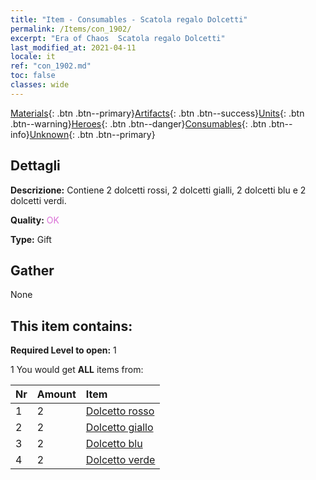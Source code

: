 ```yaml
---
title: "Item - Consumables - Scatola regalo Dolcetti"
permalink: /Items/con_1902/
excerpt: "Era of Chaos  Scatola regalo Dolcetti"
last_modified_at: 2021-04-11
locale: it
ref: "con_1902.md"
toc: false
classes: wide
---
```

 [Materials](/it/Items/){: .btn .btn--primary}[Artifacts](/it/Items/Artifacts/){: .btn .btn--success}[Units](/it/Items/Units/){: .btn .btn--warning}[Heroes](/it/Items/Heroes/){: .btn .btn--danger}[Consumables](/it/Items/Consumables/){: .btn .btn--info}[Unknown](/it/Items/Unknown/){: .btn .btn--primary}

## Dettagli
 **Descrizione:** Contiene 2 dolcetti rossi, 2 dolcetti gialli, 2 dolcetti blu e 2 dolcetti verdi.

 **Quality:** <span style="color: #DA70D6">OK</span>

 **Type:** Gift

## Gather

  None

## This item contains:

 **Required Level to open:** 1

 1 You would get **ALL** items  from:

  | Nr | Amount |     Item    |
  |:---|:-------|:------------|
  | 1 | 2 | [Dolcetto rosso](/it/Items/con_549/) | 
  | 2 | 2 | [Dolcetto giallo](/it/Items/con_550/) | 
  | 3 | 2 | [Dolcetto blu](/it/Items/con_551/) | 
  | 4 | 2 | [Dolcetto verde](/it/Items/con_552/) | 
